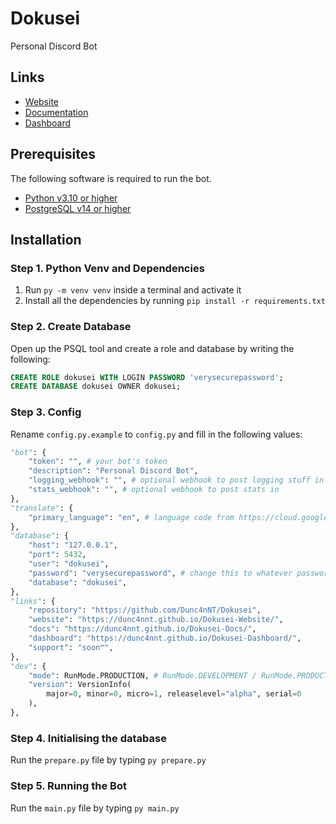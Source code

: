 # Dokusei

Personal Discord Bot

## Links

- [Website](https://dunc4nnt.github.io/Dokusei-Website/)
- [Documentation](https://dunc4nnt.github.io/Dokusei-Docs/)
- [Dashboard](https://dunc4nnt.github.io/Dokusei-Dashboard/)

## Prerequisites

The following software is required to run the bot.

- [Python v3.10 or higher](https://www.python.org/downloads/)
- [PostgreSQL v14 or higher](https://www.postgresql.org/download/)

## Installation

### Step 1. Python Venv and Dependencies

1. Run `py -m venv venv` inside a terminal and activate it
2. Install all the dependencies by running `pip install -r requirements.txt`

### Step 2. Create Database

Open up the PSQL tool and create a role and database by writing the following:

```sql
CREATE ROLE dokusei WITH LOGIN PASSWORD 'verysecurepassword';
CREATE DATABASE dokusei OWNER dokusei;
```


### Step 3. Config

Rename `config.py.example` to `config.py` and fill in the following values:

```py
"bot": {
    "token": "", # your bot's token
    "description": "Personal Discord Bot",
    "logging_webhook": "", # optional webhook to post logging stuff in
    "stats_webhook": "", # optional webhook to post stats in
},
"translate": {
    "primary_language": "en", # language code from https://cloud.google.com/translate/docs/languages
},
"database": {
    "host": "127.0.0.1",
    "port": 5432,
    "user": "dokusei",
    "password": "verysecurepassword", # change this to whatever password  you created
    "database": "dokusei",
},
"links": {
    "repository": "https://github.com/Dunc4nNT/Dokusei",
    "website": "https://dunc4nnt.github.io/Dokusei-Website/",
    "docs": "https://dunc4nnt.github.io/Dokusei-Docs/",
    "dashboard": "https://dunc4nnt.github.io/Dokusei-Dashboard/",
    "support": "soon™",
},
"dev": {
    "mode": RunMode.PRODUCTION, # RunMode.DEVELOPMENT / RunMode.PRODUCTION
    "version": VersionInfo(
        major=0, minor=0, micro=1, releaselevel="alpha", serial=0
    ),
},
```

### Step 4. Initialising the database

Run the `prepare.py` file by typing `py prepare.py`

### Step 5. Running the Bot

Run the `main.py` file by typing `py main.py`
